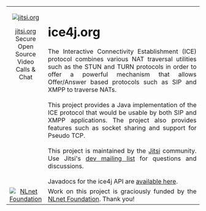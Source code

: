 <table width='70%' align='justify' border='0'>
<tr>
<td width='15px' align='center' valign='top'>

<p align='center'>
<a href='http://jitsi.org'>
<img src='http://jitsi.org/wiki/pub/sip-communicator/sc_logo139x208.white.png' alt='jitsi.org' title='jitsi.org' />
</a>

<a href='http://jitsi.org'>jitsi.org</a> <br />Secure Open Source Video Calls & Chat</p></td>

<td align='justify'>
<h1>ice4j.org</h1>
The Interactive Connectivity Establishment (ICE) protocol combines various NAT traversal utilities such as the STUN and TURN protocols in order to offer a powerful mechanism that allows Offer/Answer based protocols such as SIP and XMPP to traverse NATs.<br>
<br>
This project provides a Java implementation of the ICE protocol that would be usable by both SIP and XMPP applications. The project also provides features such as socket sharing and support for Pseudo TCP.<br>
<br>
This project is maintained by the <a href='http://jitsi.org'>Jitsi</a> community. Use Jitsi's <a href='http://www.jitsi.org/index.php/Development/MailingLists#dev|dev'>dev mailing list</a> for questions and discussions.<br>
<br>
Javadocs for the ice4j API are <a href='http://dev.jitsi.org/ice4j/javadoc/'>available here</a>.<br>
</td>

</tr>

<tr align='justify'>
<td width='15%' align='center' valign='top'>
<a href='http://nlnet.nl'>
<img src='http://nlnet.nl/image/logo.gif' alt='NLnet Foundation' title='NLnet foundation' />
</a>
</td>
<td align='justify'>
Work on this project is graciously funded by the <a href='http://nlnet.nl'>NLnet Foundation</a>. Thank you!<br>
</td>
</tr>
</table>
